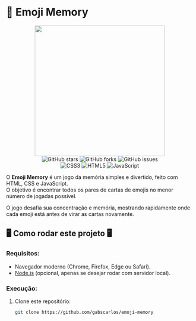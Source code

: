 # 🧠 Emoji Memory

<div align="center">
<img src="https://github.com/gabscarlos/emoji-memory/raw/main/.gitassets/capa.png" width="350" />

<div data-badges>
    <img src="https://img.shields.io/github/stars/gabscarlos/emoji-memory?style=for-the-badge" alt="GitHub stars" />
    <img src="https://img.shields.io/github/forks/gabscarlos/emoji-memory?style=for-the-badge" alt="GitHub forks" />
    <img src="https://img.shields.io/github/issues/gabscarlos/emoji-memory?style=for-the-badge" alt="GitHub issues" />
</div>

<div data-badges>
    <img src="https://img.shields.io/badge/css3-%231572B6.svg?style=for-the-badge&logo=css3&logoColor=white" alt="CSS3" />
    <img src="https://img.shields.io/badge/html5-%23E34F26.svg?style=for-the-badge&logo=html5&logoColor=white" alt="HTML5" />
    <img src="https://img.shields.io/badge/javascript-%23F7DF1E.svg?style=for-the-badge&logo=javascript&logoColor=black" alt="JavaScript" />
</div>
</div>

O **Emoji Memory** é um jogo da memória simples e divertido, feito com HTML, CSS e JavaScript.  
O objetivo é encontrar todos os pares de cartas de emojis no menor número de jogadas possível.  

O jogo desafia sua concentração e memória, mostrando rapidamente onde cada emoji está antes de virar as cartas novamente.  

## 🖥️ Como rodar este projeto 🖥️

### Requisitos:

- Navegador moderno (Chrome, Firefox, Edge ou Safari).
- [Node.js](https://nodejs.org/pt) (opcional, apenas se desejar rodar com servidor local).

### Execução:

1. Clone este repositório:

   ```sh
   git clone https://github.com/gabscarlos/emoji-memory
